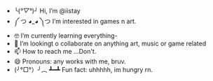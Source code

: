 - ╰(*°▽°*)╯ Hi, I’m @iistay
-  ༼ つ ◕_◕ ༽つ I’m interested in games n art.
- 🤓 I’m currently learning everything-
- 💞️ I’m lookingt o collaborate on anything art, music or game related
- 📫 How to reach me ...Don't.
- 😄 Pronouns: any works with me, bruv.
- (╯°□°）╯︵ ┻━┻ Fun fact: uhhhhh, im hungry rn.

<!---
iistay/iistay is a ✨ special ✨ repository because its `README.md` (this file) appears on your GitHub profile.
You can click the Preview link to take a look at your changes.
--->
